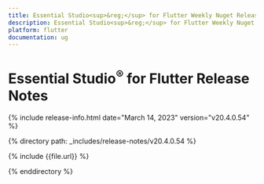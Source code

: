 ```yaml
---
title: Essential Studio<sup>&reg;</sup> for Flutter Weekly Nuget Release Release Notes  
description: Essential Studio<sup>&reg;</sup> for Flutter Weekly Nuget Release Release Notes  
platform: flutter
documentation: ug
---
```


# Essential Studio<sup>&reg;</sup> for Flutter Release Notes  

{% include release-info.html date="March 14, 2023" version="v20.4.0.54" %} 

{% directory path: _includes/release-notes/v20.4.0.54 %}

{% include {{file.url}} %}

{% enddirectory %}